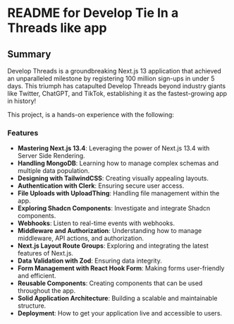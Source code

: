 # README for Develop Tie In a Threads like app

## Summary
Develop Threads is a groundbreaking Next.js 13 application that achieved an unparalleled milestone by registering 100 million sign-ups in under 5 days. This triumph has catapulted Develop Threads beyond industry giants like Twitter, ChatGPT, and TikTok, establishing it as the fastest-growing app in history!

This project, is a hands-on experience with the following:

### Features

- **Mastering Next.js 13.4**: Leveraging the power of Next.js 13.4 with Server Side Rendering.
- **Handling MongoDB**: Learning how to manage complex schemas and multiple data population.
- **Designing with TailwindCSS**: Creating visually appealing layouts.
- **Authentication with Clerk**: Ensuring secure user access.
- **File Uploads with UploadThing**: Handling file management within the app.
- **Exploring Shadcn Components**: Investigate and integrate Shadcn components.
- **Webhooks**: Listen to real-time events with webhooks.
- **Middleware and Authorization**: Understanding how to manage middleware, API actions, and authorization.
- **Next.js Layout Route Groups**: Exploring and integrating the latest features of Next.js.
- **Data Validation with Zod**: Ensuring data integrity.
- **Form Management with React Hook Form**: Making forms user-friendly and efficient.
- **Reusable Components**: Creating components that can be used throughout the app.
- **Solid Application Architecture**: Building a scalable and maintainable structure.
- **Deployment**: How to get your application live and accessible to users.
